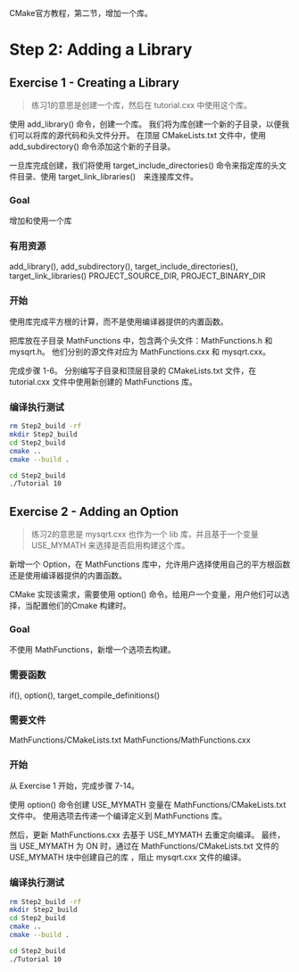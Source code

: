 CMake官方教程，第二节，增加一个库。

# Step 2: Adding a Library

## Exercise 1 - Creating a Library
> 练习1的意思是创建一个库，然后在 tutorial.cxx 中使用这个库。

使用 add_library() 命令，创建一个库。
我们将为库创建一个新的子目录，以便我们可以将库的源代码和头文件分开。
在顶层 CMakeLists.txt 文件中，使用 add_subdirectory() 命令添加这个新的子目录。

一旦库完成创建，我们将使用 target_include_directories() 命令来指定库的头文件目录、使用 target_link_libraries()　来连接库文件。

### Goal

增加和使用一个库

### 有用资源

add_library(), add_subdirectory(), target_include_directories(), target_link_libraries()
PROJECT_SOURCE_DIR, PROJECT_BINARY_DIR

### 开始

使用库完成平方根的计算，而不是使用编译器提供的内置函数。

把库放在子目录 MathFunctions 中，包含两个头文件：MathFunctions.h 和 mysqrt.h。
他们分别的源文件对应为 MathFunctions.cxx 和 mysqrt.cxx。

完成步骤 1-6。
分别编写子目录和顶层目录的 CMakeLists.txt 文件，在 tutorial.cxx 文件中使用新创建的 MathFunctions 库。

### 编译执行测试

```bash
rm Step2_build -rf
mkdir Step2_build
cd Step2_build
cmake ..
cmake --build .
```

```bash
cd Step2_build
./Tutorial 10
```

## Exercise 2 - Adding an Option
> 练习2的意思是 mysqrt.cxx 也作为一个 lib 库，并且基于一个变量 USE_MYMATH 来选择是否启用构建这个库。

新增一个 Option，在 MathFunctions 库中，允许用户选择使用自己的平方根函数还是使用编译器提供的内置函数。

CMake 实现该需求，需要使用 option() 命令。给用户一个变量，用户他们可以选择，当配置他们的Cmake 构建时。

### Goal

不使用 MathFunctions，新增一个选项去构建。

### 需要函数

if(), option(), target_compile_definitions()

### 需要文件

MathFunctions/CMakeLists.txt
MathFunctions/MathFunctions.cxx

### 开始

从 Exercise 1 开始，完成步骤 7-14。

使用 option() 命令创建 USE_MYMATH 变量在 MathFunctions/CMakeLists.txt 文件中。
使用选项去传递一个编译定义到 MathFunctions 库。

然后，更新 MathFunctions.cxx 去基于 USE_MYMATH 去重定向编译。
最终，当 USE_MYMATH 为 ON 时，通过在 MathFunctions/CMakeLists.txt 文件的 USE_MYMATH 块中创建自己的库
，阻止 mysqrt.cxx 文件的编译。

### 编译执行测试

```bash
rm Step2_build -rf
mkdir Step2_build
cd Step2_build
cmake ..
cmake --build .
```

```bash
cd Step2_build
./Tutorial 10
```